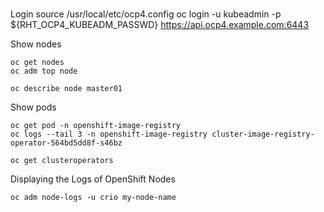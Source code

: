 # 
Login
    source /usr/local/etc/ocp4.config
    oc login -u kubeadmin -p ${RHT_OCP4_KUBEADM_PASSWD} https://api.ocp4.example.com:6443
    
Show nodes

    oc get nodes
    oc adm top node
    
    oc describe node master01
    
Show pods    

    oc get pod -n openshift-image-registry
    oc logs --tail 3 -n openshift-image-registry cluster-image-registry-operator-564bd5dd8f-s46bz

    oc get clusteroperators

Displaying the Logs of OpenShift Nodes

    oc adm node-logs -u crio my-node-name
